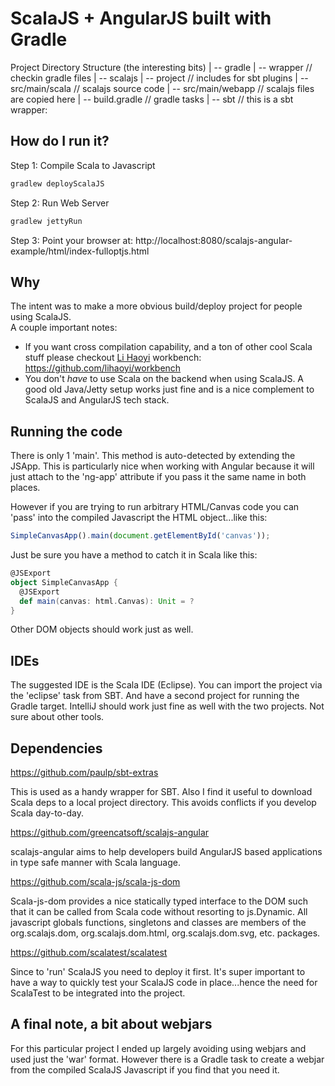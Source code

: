 ScalaJS + AngularJS built with Gradle
==================

Project Directory Structure (the interesting bits)
|
-- gradle 
   |
   -- wrapper // checkin gradle files
|
-- scalajs
   |
   -- project // includes for sbt plugins
   |
   -- src/main/scala // scalajs source code
|
-- src/main/webapp // scalajs files are copied here
|
-- build.gradle // gradle tasks
|
-- sbt // this is a sbt wrapper: 
    
## How do I run it?

Step 1: Compile Scala to Javascript
```bash
gradlew deployScalaJS
```

Step 2: Run Web Server
```bash
gradlew jettyRun
```

Step 3: Point your browser at: http://localhost:8080/scalajs-angular-example/html/index-fulloptjs.html

## Why
The intent was to make a more obvious build/deploy project for people using ScalaJS.  
A couple important notes:
* If you want cross compilation capability, and a ton of other cool Scala stuff please checkout [Li Haoyi](https://twitter.com/li_haoyi) workbench: https://github.com/lihaoyi/workbench
* You don't *have* to use Scala on the backend when using ScalaJS.  A good old Java/Jetty setup works just fine and is a nice complement to ScalaJS and AngularJS tech stack.

## Running the code
There is only 1 'main'.  This method is auto-detected by extending the JSApp.  This is particularly nice when working with Angular because it will just attach to the 'ng-app' attribute if you pass it the same name in both places.

However if you are trying to run arbitrary HTML/Canvas code you can 'pass' into the compiled Javascript the HTML object...like this:
```javascript
SimpleCanvasApp().main(document.getElementById('canvas'));
```

Just be sure you have a method to catch it in Scala like this:
```scala
@JSExport
object SimpleCanvasApp {
  @JSExport
  def main(canvas: html.Canvas): Unit = ?
}
```

Other DOM objects should work just as well.

## IDEs
The suggested IDE is the Scala IDE (Eclipse).  You can import the project via the 'eclipse' task from SBT.  And have a second project for running the Gradle target.  IntelliJ should work just fine as well with the two projects.  Not sure about other tools.

## Dependencies
https://github.com/paulp/sbt-extras 

This is used as a handy wrapper for SBT.  Also I find it useful to download Scala deps to a local project directory.  This avoids conflicts if you develop Scala day-to-day.


https://github.com/greencatsoft/scalajs-angular

scalajs-angular aims to help developers build AngularJS based applications in type safe manner with Scala language.


https://github.com/scala-js/scala-js-dom

Scala-js-dom provides a nice statically typed interface to the DOM such that it can be called from Scala code without resorting to js.Dynamic. All javascript globals functions, singletons and classes are members of the org.scalajs.dom, org.scalajs.dom.html, org.scalajs.dom.svg, etc. packages.


https://github.com/scalatest/scalatest

Since to 'run' ScalaJS you need to deploy it first.  It's super important to have a way to quickly test your ScalaJS code in place...hence the need for ScalaTest to be integrated into the project.


## A final note, a bit about webjars
For this particular project I ended up largely avoiding using webjars and used just the 'war' format.  However there is a Gradle task to create a webjar from the compiled ScalaJS Javascript if you find that you need it.